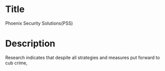 # Title
Phoenix Security Solutions(PSS)

# Description
Research indicates that despite all strategies and measures put forward to cub crime,